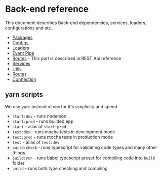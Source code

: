 # Back-end reference

This document describes Back-end dependencies, services, loaders, configurations and etc...

- [Packages](./01_Packages/index.md)
- [Configs](./02_Configs/index.md)
- [Loaders](./03_Loaders/index.md)
- [Event Pipe](./04_Pipe/index.md)
- [Routes](../01_Rest_Api/index.md) - This part is described in REST Api reference
- [Services](./05_Services/index.md)
- [Utils](./06_Utils/index.md)
- [Routes](./07_Routes/index.md)
- [Connection](./08_Connection/index.md)

## yarn scripts

We use `yarn` instead of `npm` for it's simplicity and speed

- `start:dev` - runs nodemon
- `start:prod` - runs builded app
- `start` - alias of `start:prod`
- `test:dev` - runs mocha tests in development mode
- `test:prod` - runs mocha tests in production mode
- `test` - alias of `test:dev`
- `build:check` - runs typescript for validating code types and many other things
- `build:run` - runs babel typescript preset for compiling code into `build` folder
- `build` - runs both type checking and compiling

